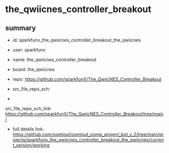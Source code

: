 # the_qwiicnes_controller_breakout
 
## summary 
* id: sparkfunx_the_qwiicnes_controller_breakout_the_qwiicnes
* user: sparkfunx
* name: the_qwiicnes_controller_breakout
* board: the_qwiicnes
* repo: https://github.com/sparkfunX/The_QwiicNES_Controller_Breakout



* src_file_repo_sch: 
*
 src_file_repo_sch_link: https://github.com/sparkfunX/The_QwiicNES_Controller_Breakout/tree/main/
* full details link: https://github.com/oomlout/oomlout_oomp_project_bot_v_2/tree/main/projects/sparkfunx_the_qwiicnes_controller_breakout_the_qwiicnes/current_version/working  






